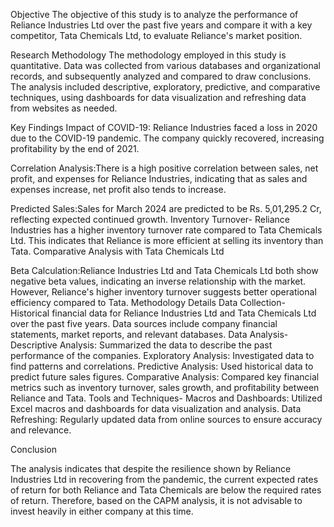 Objective
The objective of this study is to analyze the performance of Reliance Industries Ltd over the past five years and compare it with a key competitor,
Tata Chemicals Ltd, to evaluate Reliance's market position.

Research Methodology
The methodology employed in this study is quantitative. Data was collected from various databases and organizational records, 
and subsequently analyzed and compared to draw conclusions. The analysis included descriptive, exploratory, predictive, and comparative techniques, 
using dashboards for data visualization and refreshing data from websites as needed.

Key Findings
Impact of COVID-19:
Reliance Industries faced a loss in 2020 due to the COVID-19 pandemic.
The company quickly recovered, increasing profitability by the end of 2021.

Correlation Analysis:There is a high positive correlation between sales, net profit, and expenses for Reliance Industries,
indicating that as sales and expenses increase, net profit also tends to increase.

Predicted Sales:Sales for March 2024 are predicted to be Rs. 5,01,295.2 Cr, reflecting expected continued growth.
Inventory Turnover-
Reliance Industries has a higher inventory turnover rate compared to Tata Chemicals Ltd. This indicates that Reliance is more efficient at selling its inventory than Tata.
Comparative Analysis with Tata Chemicals Ltd

Beta Calculation:Reliance Industries Ltd and Tata Chemicals Ltd both show negative beta values, indicating an inverse relationship with the market.
However, Reliance's higher inventory turnover suggests better operational efficiency compared to Tata.
Methodology Details
Data Collection-
Historical financial data for Reliance Industries Ltd and Tata Chemicals Ltd over the past five years.
Data sources include company financial statements, market reports, and relevant databases.
Data Analysis-
Descriptive Analysis: Summarized the data to describe the past performance of the companies.
Exploratory Analysis: Investigated data to find patterns and correlations.
Predictive Analysis: Used historical data to predict future sales figures.
Comparative Analysis: Compared key financial metrics such as inventory turnover, sales growth, and profitability between Reliance and Tata.
Tools and Techniques-
Macros and Dashboards: Utilized Excel macros and dashboards for data visualization and analysis.
Data Refreshing: Regularly updated data from online sources to ensure accuracy and relevance.

Conclusion

The analysis indicates that despite the resilience shown by Reliance Industries Ltd in recovering from the pandemic, 
the current expected rates of return for both Reliance and Tata Chemicals are below the required rates of return. 
Therefore, based on the CAPM analysis, it is not advisable to invest heavily in either company at this time.
